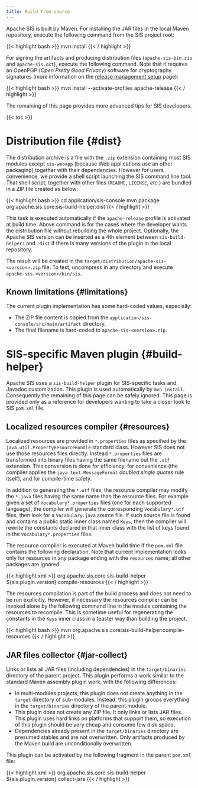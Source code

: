 ```yaml
---
title: Build from source
---
```


Apache SIS is built by Maven.
For installing the JAR files in the local Maven repository, execute the following command
from the SIS project root:

{{< highlight bash >}}
mvn install
{{< / highlight >}}

For signing the artifacts and producing distribution files (`apache-sis-bin.zip` and `apache-sis.oxt`),
execute the following command.
Note that it requires an OpenPGP (_Open Pretty Good Privacy_) software for cryptography signatures
(more information on the [release management setup](release-management-setup.html#generate-key) page):

{{< highlight bash >}}
mvn install --activate-profiles apache-release
{{< / highlight >}}

The remaining of this page provides more advanced tips for SIS developers.

{{< toc >}}

# Distribution file   {#dist}

The distribution archive is a file with the `.zip` extension containing most SIS modules except `sis-webapp`
(because Web applications use an other packaging) together with their dependencies.
However for users convenience, we provide a shell script launching the SIS command line tool.
That shell script, together with other files (`README`, `LICENSE`, <i>etc.</i>) are bundled in a ZIP file created as below:

{{< highlight bash >}}
cd application/sis-console
mvn package org.apache.sis.core:sis-build-helper:dist
{{< / highlight >}}

This task is executed automatically if the `apache-release` profile is activated at build time.
Above command is for the cases where the developer wants the distribution file without rebuilding the whole project.
Optionally, the Apache SIS version can be inserted as a 4th element between `sis-build-helper:` and `:dist`
if there is many versions of the plugin in the local repository.

The result will be created in the `target/distribution/apache-sis-<version>.zip` file.
To test, uncompress in any directory and execute `apache-sis-<version>/bin/sis`.

## Known limitations   {#limitations}

The current plugin implementation has some hard-coded values, especially:

* The ZIP file content is copied from the `application/sis-console/src/main/artifact` directory.
* The final filename is hard-coded to `apache-sis-<version>.zip`.

# SIS-specific Maven plugin   {#build-helper}

Apache SIS uses a `sis-build-helper` plugin for SIS-specific tasks and Javadoc customization.
This plugin is used automatically by `mvn install`. Consequently the remaining of this page
can be safely ignored. This page is provided only as a reference for developers wanting to
take a closer look to SIS `pom.xml` file.

## Localized resources compiler    {#resources}

Localized resources are provided in `*.properties` files as specified by the `java.util.PropertyResourceBundle` standard class.
However SIS does not use those resources files directly. Instead `*.properties` files are transformed into binary files having
the same filename but the `.utf` extension. This conversion is done for efficiency, for convenience (the compiler applies the
`java.text.MessageFormat` _doubled single quotes_ rule itself), and for compile-time safety.

In addition to generating the `*.utf` files, the resource compiler may modify the `*.java` files having the same name than the
resource files. For example given a set of `Vocabulary*.properties` files (one for each supported language), the compiler will
generate the corresponding `Vocabulary*.utf` files, then look for a `Vocabulary.java` source file. If such source file is found
and contains a public static inner class named `Keys`, then the compiler will rewrite the constants declared in that inner class
with the list of keys found in the `Vocabulary*.properties` files.

The resource compiler is executed at Maven build time if the `pom.xml` file contains the following declaration. Note that current
implementation looks only for resources in any package ending with the `resources` name; all other packages are ignored.

{{< highlight xml >}}
<build>
  <plugins>
    <plugin>
      <groupId>org.apache.sis.core</groupId>
      <artifactId>sis-build-helper</artifactId>
      <version>${sis.plugin.version}</version>
      <executions>
        <execution>
          <goals>
            <goal>compile-resources</goal>
          </goals>
        </execution>
      </executions>
    </plugin>
  </plugins>
</build>
{{< / highlight >}}

The resources compilation is part of the build process and does not need to be run explicitly.
However, if necessary the resources compiler can be invoked alone by the following command line
in the module containing the resources to recompile. This is sometime useful for regenerating
the constants in the `Keys` inner class in a feaster way than building the project.

{{< highlight bash >}}
mvn org.apache.sis.core:sis-build-helper:compile-resources
{{< / highlight >}}

## JAR files collector    {#jar-collect}

Links or lists all JAR files (including dependencies) in the `target/binaries` directory of the parent project.
This plugin performs a work similar to the standard Maven assembly plugin work, with the following differences:

* In multi-modules projects, this plugin does not create anything in the `target` directory of sub-modules.
  Instead, this plugin groups everything in the `target/binaries` directory of the parent module.
* This plugin does not create any ZIP file. It only links or lists JAR files.
  This plugin uses hard links on platforms that support them,
  so execution of this plugin should be very cheap and consume few disk space.
* Dependencies already present in the `target/binaries` directory are presumed stables and
  are not overwritten. Only artifacts produced by the Maven build are unconditionally overwritten.

This plugin can be activated by the following fragment in the parent `pom.xml` file:

{{< highlight xml >}}
<build>
  <plugins>
    <plugin>
      <groupId>org.apache.sis.core</groupId>
      <artifactId>sis-build-helper</artifactId>
      <version>${sis.plugin.version}</version>
      <executions>
        <execution>
          <goals>
            <goal>collect-jars</goal>
          </goals>
        </execution>
      </executions>
    </plugin>
  </plugins>
</build>
{{< / highlight >}}
